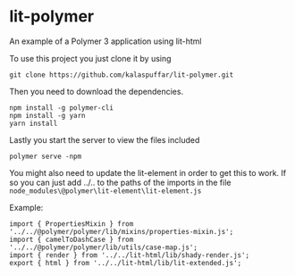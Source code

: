 # lit-polymer
An example of a Polymer 3 application using lit-html

To use this project you just clone it by using

```
git clone https://github.com/kalaspuffar/lit-polymer.git
```

Then you need to download the dependencies.
```
npm install -g polymer-cli
npm install -g yarn
yarn install
```

Lastly you start the server to view the files included
```
polymer serve -npm
```

You might also need to update the lit-element in order to get this to work. If so you can just add ../.. to the paths of the imports in the file ```node_modules\@polymer\lit-element\lit-element.js```

Example:
```
import { PropertiesMixin } from '../../@polymer/polymer/lib/mixins/properties-mixin.js';
import { camelToDashCase } from '../../@polymer/polymer/lib/utils/case-map.js';
import { render } from '../../lit-html/lib/shady-render.js';
export { html } from '../../lit-html/lib/lit-extended.js';
```